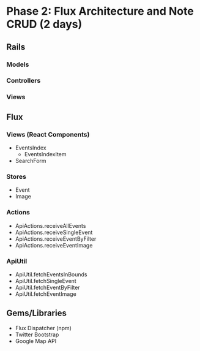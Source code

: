 # Phase 2: Flux Architecture and Note CRUD (2 days)

## Rails
### Models

### Controllers

### Views

## Flux
### Views (React Components)
* EventsIndex
  - EventsIndexItem
* SearchForm

### Stores
* Event
* Image

### Actions
* ApiActions.receiveAllEvents
* ApiActions.receiveSingleEvent
* ApiActions.receiveEventByFilter
* ApiActions.receiveEventImage

### ApiUtil
* ApiUtil.fetchEventsInBounds
* ApiUtil.fetchSingleEvent
* ApiUtil.fetchEventByFilter
* ApiUtil.fetchEventImage

## Gems/Libraries
* Flux Dispatcher (npm)
* Twitter Bootstrap
* Google Map API
